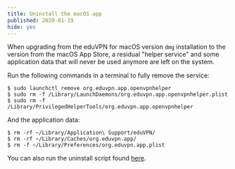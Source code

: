 ```yaml
---
title: Uninstall the macOS app
published: 2020-01-19
hide: yes
---
```


When upgrading from the eduVPN for macOS version `dmg` installation to the 
version from the macOS App Store, a residual "helper service" and some 
application data that will never be used anymore are left on the system. 

Run the following commands in a terminal to fully remove the service:

    $ sudo launchctl remove org.eduvpn.app.openvpnhelper
    $ sudo rm -f /Library/LaunchDaemons/org.eduvpn.app.openvpnhelper.plist
    $ sudo rm -f /Library/PrivilegedHelperTools/org.eduvpn.app.openvpnhelper

And the application data:

    $ rm -rf ~/Library/Application\ Support/eduVPN/
    $ rm -rf ~/Library/Caches/org.eduvpn.app/
    $ rm -f ~/Library/Preferences/org.eduvpn.app.plist

You can also run the uninstall script found 
[here](https://raw.githubusercontent.com/eduvpn/macos/master/uninstall.sh).
